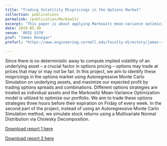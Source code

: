 ```yaml
---
title: "Trading Volatility Mispricings in the Options Market"
collection: publications
permalink: /publication/Markowitz
excerpt: 'This paper is about applying Markowitz mean-variance optimization model to capture the volatility mispricings in options trading. It is a whole semester project for [ORIE 5370: Optimization Modeling in Finance](https://classes.cornell.edu/browse/roster/SP19/class/ORIE/5370).'
date: 2019-05-30
venue: 'ORIE 5370'
prof: "James Renegar"
profurl: "https://www.engineering.cornell.edu/faculty-directory/james-renegar"

---
```

Since there is no deterministic away to compute implied volatility of an underlying asset – a crucial factor in options pricing – options may trade at prices that may or may not be fair. In this project, we aim to identify these mispricings in the options market using Autoregressive Monte Carlo Simulation on underlying assets, and maximize our expected profit by trading options spreads and combinations. Different options strategies are treated as individual assets and the Markowitz Mean-Variance Optimization model is utilized to optimize our portfolio. We aim to trade these options strategies three hours before their expiration on Friday of every week. In the second part of the project, instead of using an Autoregressive Monte Carlo Simulation method, we simulate stock returns using a Multivariate Normal Distribution via Cholesky Decomposition.

[Download report 1 here](http://xinminglilyliu.github.io/files/report1.pdf)

[Download report 2 here](http://xinminglilyliu.github.io/files/report2.pdf)
